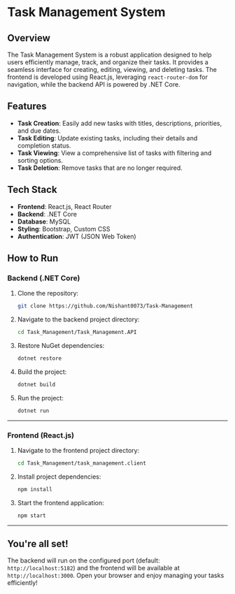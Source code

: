 
# Task Management System

## Overview

The Task Management System is a robust application designed to help users efficiently manage, track, and organize their tasks. It provides a seamless interface for creating, editing, viewing, and deleting tasks. The frontend is developed using React.js, leveraging `react-router-dom` for navigation, while the backend API is powered by .NET Core.

## Features

- **Task Creation**: Easily add new tasks with titles, descriptions, priorities, and due dates.
- **Task Editing**: Update existing tasks, including their details and completion status.
- **Task Viewing**: View a comprehensive list of tasks with filtering and sorting options.
- **Task Deletion**: Remove tasks that are no longer required.

## Tech Stack

- **Frontend**: React.js, React Router
- **Backend**: .NET Core
- **Database**: MySQL
- **Styling**: Bootstrap, Custom CSS
- **Authentication**: JWT (JSON Web Token)

## How to Run

### **Backend (.NET Core)**
1. Clone the repository:
   ```bash
   git clone https://github.com/Nishant0073/Task-Management
   ```
2. Navigate to the backend project directory:
   ```bash
   cd Task_Management/Task_Management.API
   ```
3. Restore NuGet dependencies:
   ```bash
   dotnet restore
   ```
4. Build the project:
   ```bash
   dotnet build
   ```
5. Run the project:
   ```bash
   dotnet run
   ```

---

### **Frontend (React.js)**
1. Navigate to the frontend project directory:
   ```bash
   cd Task_Management/task_management.client
   ```
2. Install project dependencies:
   ```bash
   npm install
   ```
3. Start the frontend application:
   ```bash
   npm start
   ```

---

## You're all set!
The backend will run on the configured port (default: `http://localhost:5182`) and the frontend will be available at `http://localhost:3000`. Open your browser and enjoy managing your tasks efficiently!
